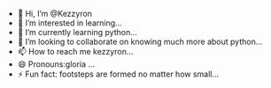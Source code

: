 - 👋 Hi, I’m @Kezzyron
- 👀 I’m interested in  learning...
- 🌱 I’m currently learning python...
- 💞️ I’m looking to collaborate on knowing much more about python...
- 📫 How to reach me kezzyron...
- 😄 Pronouns:gloria ...
- ⚡ Fun fact: footsteps are formed no matter how small...

<!---
Kezzyron/Kezzyron is a ✨ special ✨ repository because its `README.md` (this file) appears on your GitHub profile.
You can click the Preview link to take a look at your changes.
--->
